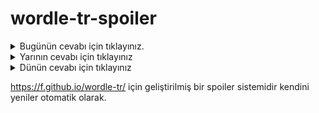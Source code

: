 # wordle-tr-spoiler

<details>
  <summary>Bugünün cevabı için tıklayınız.</summary>
  <br>
    <b> radyo </b>
</details>

<details>
  <summary>Yarının cevabı için tıklayınız</summary>
  <br>
   <b> tövbe </b>
</details>

<details>
  <summary>Dünün cevabı için tıklayınız </summary>
  <br>
  <b> elips </b>
</details>

https://f.github.io/wordle-tr/ için geliştirilmiş bir spoiler sistemidir kendini yeniler otomatik olarak.

